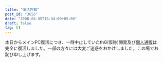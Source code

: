 ```yaml
---
title: "復活告知"
post_id: "3656"
date: "2008-04-05T16:34:00+09:00"
draft: false
tag: []
---
```



本日からメインPC復活につき、一時中止していたthG(仮称)開発及び[個人通販](http://e.danmaq.com/)は完全に復活しました。一部の方々には大変ご迷惑をおかけしました。この場でお詫び申し上げます。
